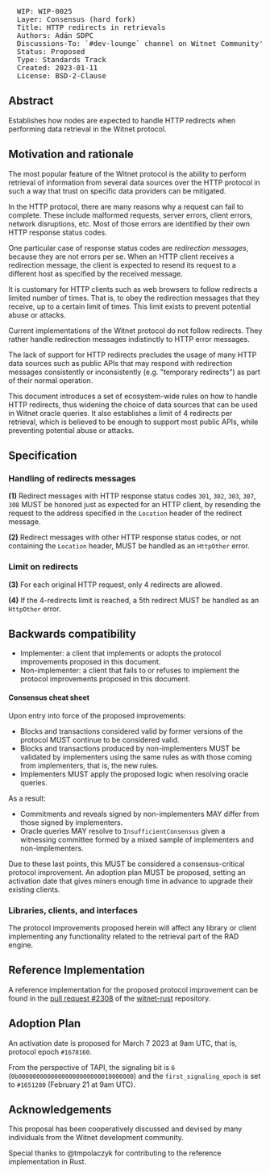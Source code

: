 <pre>
  WIP: WIP-0025
  Layer: Consensus (hard fork)
  Title: HTTP redirects in retrievals
  Authors: Adán SDPC <adan@witnet.foundation>
  Discussions-To: `#dev-lounge` channel on Witnet Community's Discord server
  Status: Proposed
  Type: Standards Track
  Created: 2023-01-11
  License: BSD-2-Clause
</pre>


## Abstract

Establishes how nodes are expected to handle HTTP redirects when performing data retrieval in the Witnet protocol.

## Motivation and rationale

The most popular feature of the Witnet protocol is the ability to perform retrieval of information from several data
sources over the HTTP protocol in such a way that trust on specific data providers can be mitigated.

In the HTTP protocol, there are many reasons why a request can fail to complete. These include malformed requests,
server errors, client errors, network disruptions, etc. Most of those errors are identified by their own HTTP
response status codes.

One particular case of response status codes are _redirection messages_, because they are not errors per se. When an
HTTP client receives a redirection message, the client is expected to resend its request to a different host as
specified by the received message.

It is customary for HTTP clients such as web browsers to follow redirects a limited number of times. That is, to obey
the redirection messages that they receive, up to a certain limit of times. This limit exists to prevent potential
abuse or attacks.

Current implementations of the Witnet protocol do not follow redirects. They rather handle redirection messages
indistinctly to HTTP error messages.

The lack of support for HTTP redirects precludes the usage of many HTTP data sources such as public APIs that may
respond with redirection messages consistently or inconsistently (e.g. "temporary redirects") as part of their normal
operation.

This document introduces a set of ecosystem-wide rules on how to handle HTTP redirects, thus widening the choice of
data sources that can be used in Witnet oracle queries. It also establishes a limit of 4 redirects per retrieval, which
is believed to be enough to support most public APIs, while preventing potential abuse or attacks.

## Specification

### Handling of redirects messages

**(1)** Redirect messages with HTTP response status codes `301`, `302`, `303`, `307`, `308` MUST be honored just as
expected for an HTTP client, by resending the request to the address specified in the `Location` header of the
redirect message.

**(2)** Redirect messages with other HTTP response status codes, or not containing the `Location` header, MUST be
handled as an `HttpOther` error.

### Limit on redirects

**(3)** For each original HTTP request, only 4 redirects are allowed.

**(4)** If the 4-redirects limit is reached, a 5th redirect MUST be handled as an `HttpOther` error.

## Backwards compatibility

- Implementer: a client that implements or adopts the protocol improvements proposed in this document.
- Non-implementer: a client that fails to or refuses to implement the protocol improvements proposed in this document.


#### Consensus cheat sheet

Upon entry into force of the proposed improvements:

- Blocks and transactions considered valid by former versions of the protocol MUST continue to be considered valid.
- Blocks and transactions produced by non-implementers MUST be validated by implementers using the same rules as with
those coming from implementers, that is, the new rules.
- Implementers MUST apply the proposed logic when resolving oracle queries.

As a result:

- Commitments and reveals signed by non-implementers MAY differ from those signed by implementers.
- Oracle queries MAY resolve to `InsufficientConsensus` given a witnessing committee formed by a mixed sample of
implementers and non-implementers.

Due to these last points, this MUST be considered a consensus-critical protocol improvement. An adoption plan MUST be
proposed, setting an activation date that gives miners enough time in advance to upgrade their existing clients.


### Libraries, clients, and interfaces

The protocol improvements proposed herein will affect any library or client implementing any functionality related to
the retrieval part of the RAD engine.

## Reference Implementation

A reference implementation for the proposed protocol improvement can be found in the
[pull request #2308](https://github.com/witnet/witnet-rust/pull/2308) of the [witnet-rust] repository.

## Adoption Plan

An activation date is proposed for March 7 2023 at 9am UTC, that is, protocol epoch `#1678160`.

From the perspective of TAPI, the signaling bit is `6` (`0b00000000000000000000000010000000`) and the
`first_signaling_epoch` is set to `#1651280` (February 21 at 9am UTC).

## Acknowledgements

This proposal has been cooperatively discussed and devised by many individuals from the Witnet development community.

Special thanks to @tmpolaczyk for contributing to the reference implementation in Rust.

[witnet-rust]: https://github.com/witnet/witnet-rust/
[TAPI]: wip-0014.md
